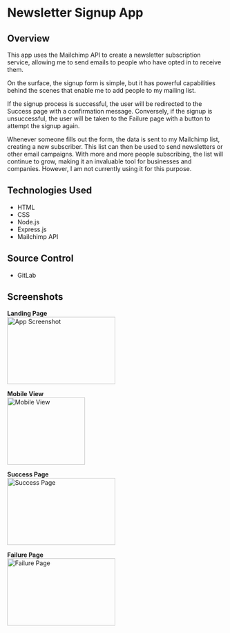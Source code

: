 # Newsletter Signup App

## Overview
This app uses the Mailchimp API to create a newsletter subscription service, allowing me to send emails to people who have opted in to receive them.

On the surface, the signup form is simple, but it has powerful capabilities behind the scenes that enable me to add people to my mailing list.

If the signup process is successful, the user will be redirected to the Success page with a confirmation message. Conversely, if the signup is unsuccessful, the user will be taken to the Failure page with a button to attempt the signup again.

Whenever someone fills out the form, the data is sent to my Mailchimp list, creating a new subscriber. This list can then be used to send newsletters or other email campaigns. With more and more people subscribing, the list will continue to grow, making it an invaluable tool for businesses and companies. However, I am not currently using it for this purpose. 

## Technologies Used
- HTML
- CSS
- Node.js
- Express.js
- Mailchimp API

## Source Control
- GitLab

## Screenshots
**Landing Page**             
<img src="https://gitlab.com/junmian/newsletter-signup/-/raw/main/app-screenshot.png" width="250" height="155" alt="App Screenshot" title="Landing Page">

**Mobile View**<br>
<img src="https://gitlab.com/junmian/newsletter-signup/-/raw/main/app-mobile-view.png" width="180" height="155" alt="Mobile View" title="Mobile View">

**Success Page**<br>
<img src="https://gitlab.com/junmian/newsletter-signup/-/raw/main/app-success-page.png" width="250" height="155" alt="Success Page" title="Success Page">

**Failure Page**<br>
<img src="https://gitlab.com/junmian/newsletter-signup/-/raw/main/app-failure-page.png" width="250" height="155" alt="Failure Page" title="Failure Page">

